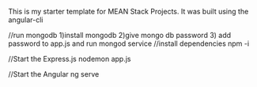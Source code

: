 This is my starter template for MEAN Stack Projects. 
It was built using the angular-cli

//run mongodb
1)install mongodb
2)give mongo db password
3) add password to app.js and run mongod service
//install dependencies
npm -i 

//Start the Express.js
nodemon app.js

//Start the Angular
ng serve 

